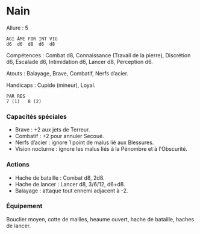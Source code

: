 # Nain

Allure : 5

	AGI	ÂME	FOR	INT	VIG
	d6	d6	d8	d6	d8

Compétences : Combat d8, Connaissance (Travail de la pierre), Discrétion d6, Escalade d6, Intimidation d6, Lancer d8, Perception d6.

Atouts : Balayage, Brave, Combatif, Nerfs d’acier.

Handicaps : Cupide (mineur), Loyal.

	PAR	RES
	7 (1)	8 (2)

### Capacités spéciales
- Brave : +2 aux jets de Terreur.
- Combatif : +2 pour annuler Secoué.
- Nerfs d’acier : ignore 1 point de malus lié aux Blessures.
- Vision nocturne : ignore les malus liés à la Pénombre et à l'Obscurité.

### Actions
- Hache de bataille : Combat d8, 2d8.
- Hache de lancer : Lancer d8, 3/6/12, d6+d8.
- Balayage : attaque tout ennemi adjacent à -2.

### Équipement
Bouclier moyen, cotte de mailles, heaume ouvert, hache de bataille, haches de lancer.
